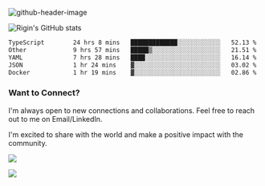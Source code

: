 
![github-header-image](https://github.com/riginoommen/riginoommen/assets/3840244/889cae65-df55-4cda-86cc-bf21bf1f2e96)

![Rigin's GitHub stats](https://github-readme-stats.vercel.app/api?username=riginoommen\&show_icons=true\&show=reviews,discussions_started,discussions_answered,prs_merged,prs_merged_percentage)


<!--START_SECTION:waka-->

```txt
TypeScript        24 hrs 8 mins   █████████████░░░░░░░░░░░░   52.13 %
Other             9 hrs 57 mins   █████▒░░░░░░░░░░░░░░░░░░░   21.51 %
YAML              7 hrs 28 mins   ████░░░░░░░░░░░░░░░░░░░░░   16.14 %
JSON              1 hr 24 mins    ▓░░░░░░░░░░░░░░░░░░░░░░░░   03.02 %
Docker            1 hr 19 mins    ▓░░░░░░░░░░░░░░░░░░░░░░░░   02.86 %
```

<!--END_SECTION:waka-->

### Want to Connect?

I'm always open to new connections and collaborations. Feel free to reach out to me on Email/LinkedIn.

I'm excited to share with the world and make a positive impact with the community.

![](https://komarev.com/ghpvc/?username=riginoommen)

![](https://hit.yhype.me/github/profile?user_id=3840244)

